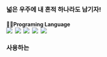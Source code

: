 ### 넓은 우주에 내 흔적 하나라도 남기자!


<h4 align="left">👨‍💻Programing Language<br>
  <img src="https://img.shields.io/badge/WebGL-990000?style=flat-square&logo=WebGL&logoColor=white"/></a>&nbsp 
  <img src="https://img.shields.io/badge/JavaScript-F7DF1E?style=flat-square&logo=JavaScript&logoColor=white"/></a>&nbsp 
  <img src="https://img.shields.io/badge/Python-3776AB?style=flat-square&logo=Python&logoColor=white"/></a>&nbsp 
  <img src="https://img.shields.io/badge/JAVA-007396?style=flat-square&logo=Java&logoColor=white"/></a>&nbsp
  <img src="https://img.shields.io/badge/HTML5-E34F26?style=flat-square&logo=HTML&logoColor=white"/></a>&nbsp</h4>

<h3 align="left">사용하는 

